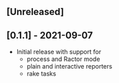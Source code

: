 ## [Unreleased]

## [0.1.1] - 2021-09-07

- Initial release with support for
  - process and Ractor mode
  - plain and interactive reporters
  - rake tasks
